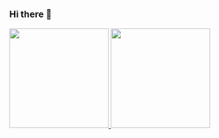 ### Hi there 👋

<div>
<a href="https://github.com/MatVini0601">
 <img height="180em" src="https://github-readme-stats.vercel.app/api/top-langs/?username=MatVini0601&layout=compact&langs_count=7&theme=material-palenight"/>
<img height="180em" src="https://github-readme-stats.vercel.app/api?username=MatVini0601&show_icons=true&theme=material-palenight&include_all_commits=true&count_private=true"/>
</div>

<!--
**MatVini0601/MatVini0601** is a ✨ _special_ ✨ repository because its `README.md` (this file) appears on your GitHub profile.

Here are some ideas to get you started:

- 🔭 I’m currently working on ...
- 🌱 I’m currently learning ...
- 👯 I’m looking to collaborate on ...
- 🤔 I’m looking for help with ...
- 💬 Ask me about ...
- 📫 How to reach me: ...
- 😄 Pronouns: ...
- ⚡ Fun fact: ...
-->
